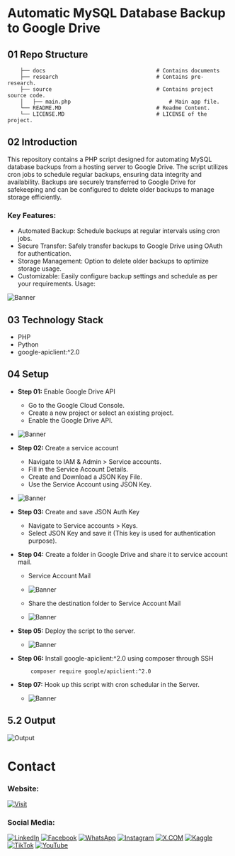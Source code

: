 # Automatic MySQL Database Backup to Google Drive

## 01 Repo Structure


```
    ├── docs                                   # Contains documents  
    ├── research                               # Contains pre-research. 
    ├── source                                 # Contains project source code.
    │   ├── main.php                               # Main app file.
    └── README.MD                              # Readme Content.
    └── LICENSE.MD                             # LICENSE of the project.
```

## 02 Introduction

This repository contains a PHP script designed for automating MySQL database backups from a hosting server to Google Drive. The script utilizes cron jobs to schedule regular backups, ensuring data integrity and availability. Backups are securely transferred to Google Drive for safekeeping and can be configured to delete older backups to manage storage efficiently.

### Key Features:

- Automated Backup: Schedule backups at regular intervals using cron jobs.
- Secure Transfer: Safely transfer backups to Google Drive using OAuth for authentication.
- Storage Management: Option to delete older backups to optimize storage usage.
- Customizable: Easily configure backup settings and schedule as per your requirements.
Usage:

![Banner](docs/media/0-banner-image.png)


## 03 Technology Stack

- PHP
- Python
- google-apiclient:^2.0

## 04 Setup

- **Step 01:** Enable Google Drive API

    - Go to the Google Cloud Console.
    - Create a new project or select an existing project.
    - Enable the Google Drive API.

- ![Banner](docs/media/1-enable-google-drive-api.png)


- **Step 02:** Create a service account

    - Navigate to IAM & Admin > Service accounts.
    - Fill in the Service Account Details.
    - Create and Download a JSON Key File.
    - Use the Service Account using JSON Key.

- ![Banner](docs/media/2-create-a-service-account.png)


- **Step 03:** Create and save JSON Auth Key

    - Navigate to Service accounts > Keys.
    - Select JSON Key and save it (This key is used for authentication purpose).

- **Step 04:** Create a folder in Google Drive and share it to service account mail.

    - Service Account Mail

    - ![Banner](docs/media/4-service-account-mail.png)

    - Share the destination folder to Service Account Mail

    - ![Banner](docs/media/5-share-to-service-account-mail.png)


- **Step 05:** Deploy the script to the server.

    - ![Banner](docs/media/6-deploy-the-script-to-the-server.png)


- **Step 06:** Install google-apiclient:^2.0 using composer through SSH

    ```
        composer require google/apiclient:^2.0
    ```

- **Step 07:** Hook up this script with cron schedular in the Server.

    - ![Banner](docs/media/7-hook-up-cron-job.png)



## 5.2 Output

![Output](docs/media/8-output.png)

# Contact

### Website: 

[![Visit](https://img.shields.io/badge/Visit%3A%20www.gunarakulan.info-%23E01E5A?style=flat&logo=realm&logoColor=white)](https://www.gunarakulan.info)

### Social Media:

[![LinkedIn](https://img.shields.io/badge/-LinkedIn-0A66C2?style=for-the-badge&logo=linkedin&logoColor=white)](https://www.linkedin.com/in/gunarakulangunaretnam)
[![Facebook](https://img.shields.io/badge/-Facebook-196dcc?style=for-the-badge&logo=facebook&logoColor=white)](https://www.facebook.com/gunarakulangunaretnam)
[![WhatsApp](https://img.shields.io/badge/-WhatsApp-07a647?style=for-the-badge&logo=whatsapp&logoColor=white)](https://wa.me/94740001141?text=WhatsApp%3A%20%2B9740001141)
[![Instagram](https://img.shields.io/badge/-Instagram-bd3651?style=for-the-badge&logo=instagram&logoColor=white)](https://www.instagram.com/gunarakulangunaretnam)
[![X.COM](https://img.shields.io/badge/-X.COM-0066ff?style=for-the-badge&logo=x&logoColor=white)](https://x.com/gunarakulangr)
[![Kaggle](https://img.shields.io/badge/-Kaggle-3295bd?style=for-the-badge&logo=kaggle&logoColor=white)](https://www.kaggle.com/gunarakulangr)
[![TikTok](https://img.shields.io/badge/-TikTok-579ea3?style=for-the-badge&logo=tiktok&logoColor=white)](https://www.tiktok.com/@gunarakulangunaretnam)
[![YouTube](https://img.shields.io/badge/-YouTube-a82121?style=for-the-badge&logo=youtube&logoColor=white)](https://www.youtube.com/channel/UCjMOdgHFAjAdBKiqV8y2Tww)
